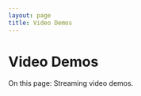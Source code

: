 ```yaml
---
layout: page
title: Video Demos
---
```


# Video Demos

<p class="lead">On this page: Streaming video demos.</p>